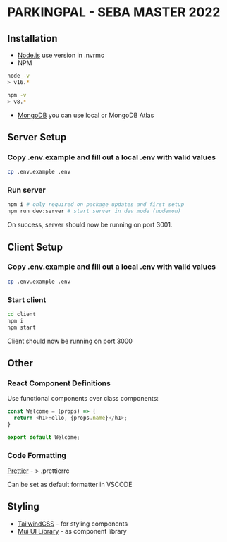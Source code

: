 # PARKINGPAL - SEBA MASTER 2022
## Installation

- [Node.js](https://nodejs.org/) use version in .nvrmc
- NPM

```sh
node -v
> v16.*

npm -v
> v8.*
```

- [MongoDB](https://mongodb.com/) you can use local or MongoDB Atlas


## Server Setup
### Copy .env.example and fill out a local .env with valid values
```sh
cp .env.example .env  
```
### Run server

```sh
npm i # only required on package updates and first setup
npm run dev:server # start server in dev mode (nodemon)
```

On success, server should now be running on port 3001.

## Client Setup
### Copy .env.example and fill out a local .env with valid values
```sh
cp .env.example .env  
```
### Start client

```sh
cd client 
npm i
npm start
```

Client should now be running on port 3000

## Other
### React Component Definitions

Use functional components over class components:

```javascript
const Welcome = (props) => { 
  return <h1>Hello, {props.name}</h1>; 
}

export default Welcome;
```
### Code Formatting

[Prettier](https://prettier.io/docs/en/options.html) - > .prettierrc
 
Can be set as default formatter in VSCODE
## Styling

- [TailwindCSS](https://tailwindcss.com/) - for styling components
- [Mui UI Library](https://mui.com/) - as component library



